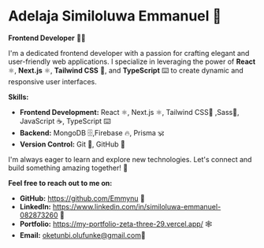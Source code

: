 # Adelaja Similoluwa Emmanuel 🚀

**Frontend Developer** 👨‍💻

I'm a dedicated frontend developer with a passion for crafting elegant and user-friendly web applications. I specialize in leveraging the power of **React** ⚛️, **Next.js** ⚛️, **Tailwind CSS** 🎨, and **TypeScript**  ⌨️ to create dynamic and responsive user interfaces.

**Skills:**

* **Frontend Development:** React ⚛️, Next.js ⚛️, Tailwind CSS💅 ,Sass🎨, JavaScript ☕, TypeScript ⌨️
* **Backend:** MongoDB 🗄️,Firebase 🔥, Prisma 🕉
* **Version Control:** Git 🐙, GitHub 🐙

I'm always eager to learn and explore new technologies. Let's connect and build something amazing together! 🚀

**Feel free to reach out to me on:**

* **GitHub:** https://github.com/Emmynu 🐙
* **LinkedIn:**  https://www.linkedin.com/in/similoluwa-emmanuel-082873260 💼
* **Portfolio:** https://my-portfolio-zeta-three-29.vercel.app/ 🕸
* **Email:** oketunbi.olufunke@gmail.com📧
